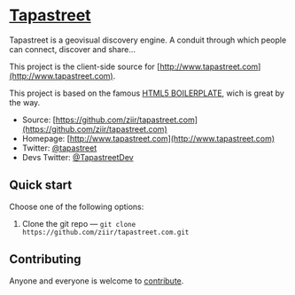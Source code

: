 # [Tapastreet](http://www.tapastreet.com)

Tapastreet is a geovisual discovery engine. A conduit through which people can connect, discover and share...

This project is the client-side source for [http://www.tapastreet.com](http://www.tapastreet.com).

This project is based on the famous [HTML5 BOILERPLATE](http://html5boilerplate.com/), wich is great by the way.

* Source: [https://github.com/ziir/tapastreet.com](https://github.com/ziir/tapastreet.com)
* Homepage: [http://www.tapastreet.com](http://www.tapastreet.com)
* Twitter: [@tapastreet](http://twitter.com/tapastreet)
* Devs Twitter: [@TapastreetDev](http://twitter.com/TapastreetDev)


## Quick start

Choose one of the following options:

1. Clone the git repo — `git clone
   https://github.com/ziir/tapastreet.com.git`


## Contributing

Anyone and everyone is welcome to [contribute](CONTRIBUTING.md).
